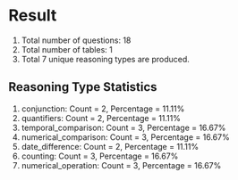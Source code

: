 # Result<br/>
1. Total number of questions: 18<br/>
2. Total number of tables: 1<br/>
3. Total 7 unique reasoning types are produced.<br/>
## **Reasoning Type Statistics**<br/>
1. conjunction: Count = 2, Percentage = 11.11%<br/>
2. quantifiers: Count = 2, Percentage = 11.11%<br/>
3. temporal_comparison: Count = 3, Percentage = 16.67%<br/>
4. numerical_comparison: Count = 3, Percentage = 16.67%<br/>
5. date_difference: Count = 2, Percentage = 11.11%<br/>
6. counting: Count = 3, Percentage = 16.67%<br/>
7. numerical_operation: Count = 3, Percentage = 16.67%<br/>
